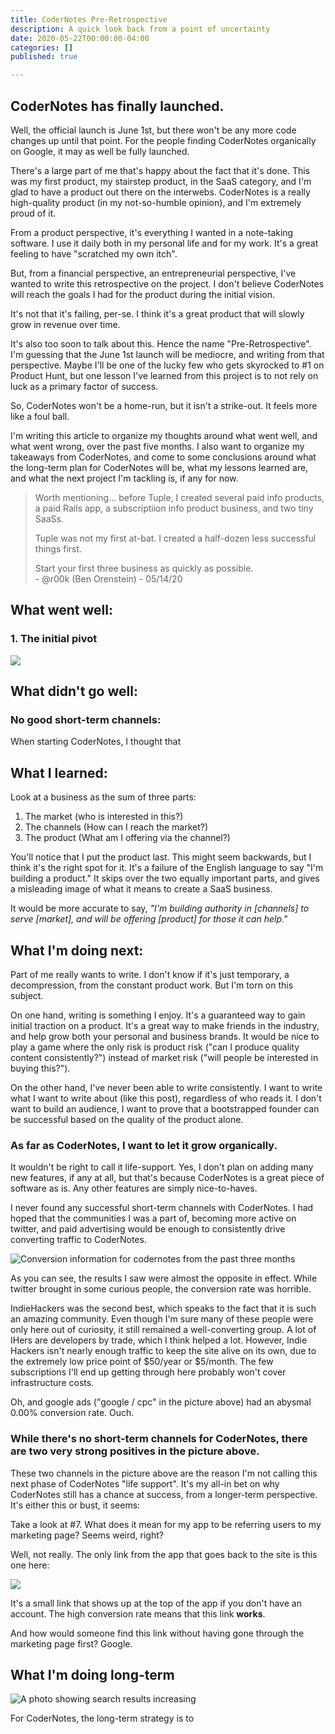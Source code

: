 ```yaml
---
title: CoderNotes Pre-Retrospective
description: A quick look back from a point of uncertainty
date: 2020-05-22T00:00:00-04:00
categories: []
published: true

---
```

## CoderNotes has finally launched.

Well, the official launch is June 1st, but there won't be any more code changes up until that point. For the people finding CoderNotes organically on Google, it may as well be fully launched.

There's a large part of me that's happy about the fact that it's done. This was my first product, my stairstep product, in the SaaS category, and I'm glad to have a product out there on the interwebs. CoderNotes is a really high-quality product (in my not-so-humble opinion), and I'm extremely proud of it.

From a product perspective, it's everything I wanted in a note-taking software. I use it daily both in my personal life and for my work. It's a great feeling to have "scratched my own itch".

But, from a financial perspective, an entrepreneurial perspective, I've wanted to write this retrospective on the project. I don't believe CoderNotes will reach the goals I had for the product during the initial vision.

It's not that it's failing, per-se. I think it's a great product that will slowly grow in revenue over time.

It's also too soon to talk about this. Hence the name "Pre-Retrospective". I'm guessing that the June 1st launch will be mediocre, and writing from that perspective. Maybe I'll be one of the lucky few who gets skyrocked to #1 on Product Hunt, but one lesson I've learned from this project is to not rely on luck as a primary factor of success.

So, CoderNotes won't be a home-run, but it isn't a strike-out. It feels more like a foul ball.

I'm writing this article to organize my thoughts around what went well, and what went wrong, over the past five months. I also want to organize my takeaways from CoderNotes, and come to some conclusions around what the long-term plan for CoderNotes will be, what my lessons learned are, and what the next project I'm tackling is, if any for now.

> Worth mentioning... before Tuple, I created several paid info products, a paid Rails app, a subscriptiion info product business, and two tiny SaaSs.
>
> Tuple was not my first at-bat. I created a half-dozen less successful things first.
>
> Start your first three business as quickly as possible.  
> \- @r00k (Ben Orenstein) - 05/14/20

## What went well:

### 1. The initial pivot

![](/uploads/the-problem.jpg)

## What didn't go well:

### No good short-term channels:

When starting CoderNotes, I thought that

## What I learned:

Look at a business as the sum of three parts:

1. The market (who is interested in this?)
2. The channels (How can I reach the market?)
3. The product (What am I offering via the channel?)

You'll notice that I put the product last. This might seem backwards, but I think it's the right spot for it. It's a failure of the English language to say "I'm building a product." It skips over the two equally important parts, and gives a misleading image of what it means to create a SaaS business.

It would be more accurate to say, _"I'm building authority in \[channels\] to serve \[market\], and will be offering \[product\] for those it can help."_

## What I'm doing next:

Part of me really wants to write. I don't know if it's just temporary, a decompression, from the constant product work. But I'm torn on this subject.

On one hand, writing is something I enjoy. It's a guaranteed way to gain initial traction on a product. It's a great way to make friends in the industry, and help grow both your personal and business brands. It would be nice to play a game where the only risk is product risk ("can I produce quality content consistently?") instead of market risk ("will people be interested in buying this?").

On the other hand, I've never been able to write consistently. I want to write what I want to write about (like this post), regardless of who reads it. I don't want to build an audience, I want to prove that a bootstrapped founder can be successful based on the quality of the product alone.

### As far as CoderNotes, I want to let it grow organically.

It wouldn't be right to call it life-support. Yes, I don't plan on adding many new features, if any at all, but that's because CoderNotes is a great piece of software as is. Any other features are simply nice-to-haves.

I never found any successful short-term channels with CoderNotes. I had hoped that the communities I was a part of, becoming more active on twitter, and paid advertising would be enough to consistently drive converting traffic to CoderNotes.

![Conversion information for codernotes from the past three months](/uploads/conversion-by-source.jpg)

As you can see, the results I saw were almost the opposite in effect. While twitter brought in some curious people, the conversion rate was horrible.

IndieHackers was the second best, which speaks to the fact that it is such an amazing community. Even though I'm sure many of these people were only here out of curiosity, it still remained a well-converting group. A lot of IHers are developers by trade, which I think helped a lot. However, Indie Hackers isn't nearly enough traffic to keep the site alive on its own, due to the extremely low price point of $50/year or $5/month. The few subscriptions I'll end up getting through here probably won't cover infrastructure costs.

Oh, and google ads ("google / cpc" in the picture above) had an abysmal 0.00% conversion rate. Ouch.

### While there's no short-term channels for CoderNotes, there are two very strong positives in the picture above.

These two channels in the picture above are the reason I'm not calling this next phase of CoderNotes "life support". It's my all-in bet on why CoderNotes still has a chance at success, from a longer-term perspective. It's either this or bust, it seems:

Take a look at #7. What does it mean for my app to be referring users to my marketing page? Seems weird, right?

Well, not really. The only link from the app that goes back to the site is this one here:

![](/uploads/learn-more.jpg)

It's a small link that shows up at the top of the app if you don't have an account. The high conversion rate means that this link **works**. 

And how would someone find this link without having gone through the marketing page first? Google.

## What I'm doing long-term

![A photo showing search results increasing](/uploads/long-term-hope.jpg "Slowly but surely, search results increase")

For CoderNotes, the long-term strategy is to 